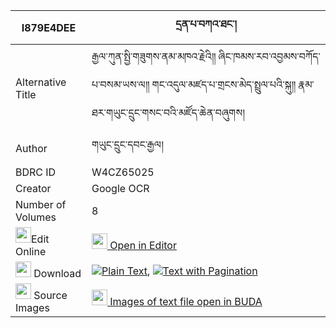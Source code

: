 |I879E4DEE|དྲན་པ་བཀའ་ཐང་། 
| --- | --- 
|Alternative Title |རྒྱལ་ཀུན་སྤྱི་གཟུགས་ནམ་མཁའ་རྗེའི༎ ཞིང་ཁམས་རབ་འབྱམས་བཀོད་པ་བསམ་ཡས་ལ༎ གང་འདུལ་མཛད་པ་གྲངས་མེད་སྤྲུལ་པའི་སྐུ༎ རྣམ་ཐར་གཡུང་དྲུང་གསང་བའི་མཛོད་ཆེན་བཞུགས།
|Author| གཡུང་དྲུང་དབང་རྒྱལ།
|BDRC ID | W4CZ65025
|Creator | Google OCR
|Number of Volumes| 8
|<img width="25" src="https://img.icons8.com/color/25/000000/edit-property.png">Edit Online| [<img width="25" src="https://avatars.githubusercontent.com/u/45091458?s=200&v=4"> Open in Editor](http://editor.openpecha.org/I879E4DEE)
|<img width="25" src="https://img.icons8.com/fluent/48/000000/download-2.png"/>  Download | [![](https://img.icons8.com/color/20/000000/txt.png)Plain Text](https://github.com/Openpecha/I879E4DEE/releases/download/v1/drenpa_ka_tang_plain_I879E4DEE.zip), [![](https://img.icons8.com/color/20/000000/txt.png)Text with Pagination](https://github.com/Openpecha/I879E4DEE/releases/download/v1/drenpa_ka_tang_pages_I879E4DEE.zip)
|<img width="25" src="https://img.icons8.com/plasticine/100/000000/pictures-folder.png"/>  Source Images | [<img width="25" src="https://library.bdrc.io/icons/BUDA-small.svg"> Images of text file open in BUDA](https://library.bdrc.io/show/bdr:W4CZ65025)